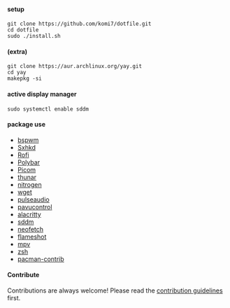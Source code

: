 #### setup
```
git clone https://github.com/komi7/dotfile.git
cd dotfile
sudo ./install.sh
```

#### (extra)
```
git clone https://aur.archlinux.org/yay.git
cd yay
makepkg -si
```

#### active display manager
```
sudo systemctl enable sddm
```



#### package use
- [bspwm](https://wiki.archlinux.org/title/Bspwm#readme)
- [Sxhkd](https://wiki.archlinux.org/title/Sxhkd#readme)
- [Rofi](https://wiki.archlinux.org/title/Rofi#readme)
- [Polybar](https://wiki.archlinux.org/title/Polybar#readme)
- [Picom](https://wiki.archlinux.org/title/Picom#readme)
- [thunar](https://wiki.archlinux.org/title/thunar#readme)
- [nitrogen](https://wiki.archlinux.org/title/nitrogen#readme)
- [wget](https://wiki.archlinux.org/title/wget#readme)
- [pulseaudio](https://wiki.archlinux.org/title/pulseaudio#readme)
- [pavucontrol](https://freedesktop.org/software/pulseaudio/pavucontrol/#readme)
- [alacritty](https://wiki.archlinux.org/title/alacritty#readme)
- [sddm](https://wiki.archlinux.org/title/sddm#readme)
- [neofetch](https://github.com/dylanaraps/neofetch#readme)
- [flameshot](https://wiki.archlinux.org/title/flameshot#readme)
- [mpv](https://wiki.archlinux.org/title/mpv#readme)
- [zsh](https://wiki.archlinux.org/title/zsh#readme)
- [pacman-contrib](https://gitlab.archlinux.org/pacman/pacman-contrib#readme)

#### Contribute

Contributions are always welcome!
Please read the [contribution guidelines](contributing.md) first.
